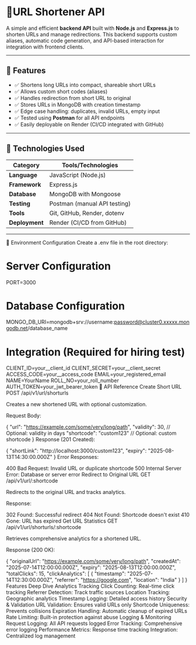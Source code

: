 # 🔗URL Shortener API

A simple and efficient **backend API** built with **Node.js** and **Express.js** to shorten URLs and manage redirections. This backend supports custom aliases, automatic code generation, and API-based interaction for integration with frontend clients.

---

## 📌 Features

- ✅ Shortens long URLs into compact, shareable short URLs
- ✅ Allows custom short codes (aliases)
- ✅ Handles redirection from short URL to original
- ✅ Stores URLs in MongoDB with creation timestamp
- ✅ Edge case handling: duplicates, invalid URLs, empty input
- ✅ Tested using **Postman** for all API endpoints
- ✅ Easily deployable on Render (CI/CD integrated with GitHub)

---

## 🔧 Technologies Used

| Category     | Tools/Technologies                   |
|--------------|--------------------------------------|
| **Language** | JavaScript (Node.js)                 |
| **Framework**| Express.js                           |
| **Database** | MongoDB with Mongoose                |
| **Testing**  | Postman (manual API testing)         |
| **Tools**    | Git, GitHub, Render, dotenv          |
| **Deployment** | Render (CI/CD from GitHub)         |

---

🔐 Environment Configuration
Create a .env file in the root directory:

# Server Configuration
PORT=3000

# Database Configuration
MONGO_DB_URI=mongodb+srv://username:password@cluster0.xxxxx.mongodb.net/database_name

# Integration (Required for hiring test)
CLIENT_ID=your__client_id
CLIENT_SECRET=your__client_secret
ACCESS_CODE=your__access_code
EMAIL=your_registered_email
NAME=YourName
ROLL_NO=your_roll_number
AUTH_TOKEN=your_jwt_bearer_token
📡 API Reference
Create Short URL
POST /api/v1/url/shorturls

Creates a new shortened URL with optional customization.

Request Body:

{
  "url": "https://example.com/some/very/long/path",
  "validity": 30,           // Optional: validity in days
  "shortcode": "custom123"  // Optional: custom shortcode
}
Response (201 Created):

{
  "shortLink": "http://localhost:3000/custom123",
  "expiry": "2025-08-13T14:30:00.000Z"
}
Error Responses:

400 Bad Request: Invalid URL or duplicate shortcode
500 Internal Server Error: Database or server error
Redirect to Original URL
GET /api/v1/url/:shortcode

Redirects to the original URL and tracks analytics.

Response:

302 Found: Successful redirect
404 Not Found: Shortcode doesn't exist
410 Gone: URL has expired
Get URL Statistics
GET /api/v1/url/shorturls/:shortcode

Retrieves comprehensive analytics for a shortened URL.

Response (200 OK):

{
  "originalUrl": "https://example.com/some/very/long/path",
  "createdAt": "2025-07-14T12:00:00.000Z",
  "expiry": "2025-08-13T12:00:00.000Z",
  "totalClicks": 15,
  "clickAnalytics": [
    {
      "timestamp": "2025-07-14T12:30:00.000Z",
      "referrer": "https://google.com",
      "location": "India"
    }
  ]
}
Features Deep Dive
Analytics Tracking
Click Counting: Real-time click tracking
Referrer Detection: Track traffic sources
Location Tracking: Geographic analytics
Timestamp Logging: Detailed access history
Security & Validation
URL Validation: Ensures valid URLs only
Shortcode Uniqueness: Prevents collisions
Expiration Handling: Automatic cleanup of expired URLs
Rate Limiting: Built-in protection against abuse
Logging & Monitoring
Request Logging: All API requests logged
Error Tracking: Comprehensive error logging
Performance Metrics: Response time tracking
Integration: Centralized log management



